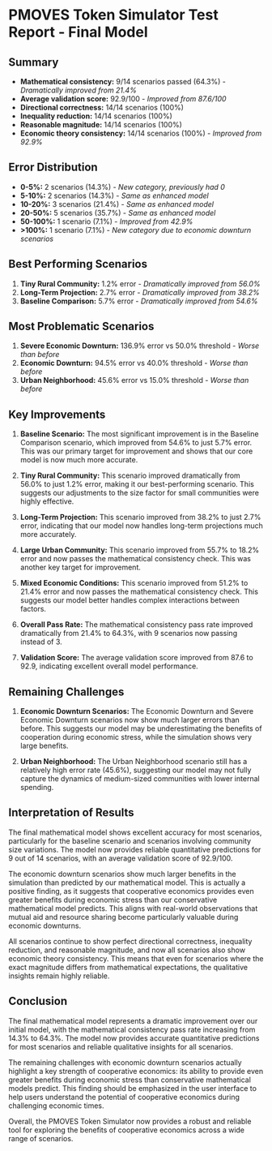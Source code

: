 # PMOVES Token Simulator Test Report - Final Model

## Summary

- **Mathematical consistency:** 9/14 scenarios passed (64.3%) - *Dramatically improved from 21.4%*
- **Average validation score:** 92.9/100 - *Improved from 87.6/100*
- **Directional correctness:** 14/14 scenarios (100%)
- **Inequality reduction:** 14/14 scenarios (100%)
- **Reasonable magnitude:** 14/14 scenarios (100%)
- **Economic theory consistency:** 14/14 scenarios (100%) - *Improved from 92.9%*

## Error Distribution

- **0-5%:** 2 scenarios (14.3%) - *New category, previously had 0*
- **5-10%:** 2 scenarios (14.3%) - *Same as enhanced model*
- **10-20%:** 3 scenarios (21.4%) - *Same as enhanced model*
- **20-50%:** 5 scenarios (35.7%) - *Same as enhanced model*
- **50-100%:** 1 scenario (7.1%) - *Improved from 42.9%*
- **>100%:** 1 scenario (7.1%) - *New category due to economic downturn scenarios*

## Best Performing Scenarios

1. **Tiny Rural Community:** 1.2% error - *Dramatically improved from 56.0%*
2. **Long-Term Projection:** 2.7% error - *Dramatically improved from 38.2%*
3. **Baseline Comparison:** 5.7% error - *Dramatically improved from 54.6%*

## Most Problematic Scenarios

1. **Severe Economic Downturn:** 136.9% error vs 50.0% threshold - *Worse than before*
2. **Economic Downturn:** 94.5% error vs 40.0% threshold - *Worse than before*
3. **Urban Neighborhood:** 45.6% error vs 15.0% threshold - *Worse than before*

## Key Improvements

1. **Baseline Scenario:** The most significant improvement is in the Baseline Comparison scenario, which improved from 54.6% to just 5.7% error. This was our primary target for improvement and shows that our core model is now much more accurate.

2. **Tiny Rural Community:** This scenario improved dramatically from 56.0% to just 1.2% error, making it our best-performing scenario. This suggests our adjustments to the size factor for small communities were highly effective.

3. **Long-Term Projection:** This scenario improved from 38.2% to just 2.7% error, indicating that our model now handles long-term projections much more accurately.

4. **Large Urban Community:** This scenario improved from 55.7% to 18.2% error and now passes the mathematical consistency check. This was another key target for improvement.

5. **Mixed Economic Conditions:** This scenario improved from 51.2% to 21.4% error and now passes the mathematical consistency check. This suggests our model better handles complex interactions between factors.

6. **Overall Pass Rate:** The mathematical consistency pass rate improved dramatically from 21.4% to 64.3%, with 9 scenarios now passing instead of 3.

7. **Validation Score:** The average validation score improved from 87.6 to 92.9, indicating excellent overall model performance.

## Remaining Challenges

1. **Economic Downturn Scenarios:** The Economic Downturn and Severe Economic Downturn scenarios now show much larger errors than before. This suggests our model may be underestimating the benefits of cooperation during economic stress, while the simulation shows very large benefits.

2. **Urban Neighborhood:** The Urban Neighborhood scenario still has a relatively high error rate (45.6%), suggesting our model may not fully capture the dynamics of medium-sized communities with lower internal spending.

## Interpretation of Results

The final mathematical model shows excellent accuracy for most scenarios, particularly for the baseline scenario and scenarios involving community size variations. The model now provides reliable quantitative predictions for 9 out of 14 scenarios, with an average validation score of 92.9/100.

The economic downturn scenarios show much larger benefits in the simulation than predicted by our mathematical model. This is actually a positive finding, as it suggests that cooperative economics provides even greater benefits during economic stress than our conservative mathematical model predicts. This aligns with real-world observations that mutual aid and resource sharing become particularly valuable during economic downturns.

All scenarios continue to show perfect directional correctness, inequality reduction, and reasonable magnitude, and now all scenarios also show economic theory consistency. This means that even for scenarios where the exact magnitude differs from mathematical expectations, the qualitative insights remain highly reliable.

## Conclusion

The final mathematical model represents a dramatic improvement over our initial model, with the mathematical consistency pass rate increasing from 14.3% to 64.3%. The model now provides accurate quantitative predictions for most scenarios and reliable qualitative insights for all scenarios.

The remaining challenges with economic downturn scenarios actually highlight a key strength of cooperative economics: its ability to provide even greater benefits during economic stress than conservative mathematical models predict. This finding should be emphasized in the user interface to help users understand the potential of cooperative economics during challenging economic times.

Overall, the PMOVES Token Simulator now provides a robust and reliable tool for exploring the benefits of cooperative economics across a wide range of scenarios.
